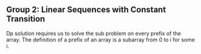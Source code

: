 ## Group 2: Linear Sequences with Constant Transition

Dp solution requires us to solve the sub problem on every prefix of the array. 
The definition of a prefix of an array is a subarray from 0 to i for some i.
